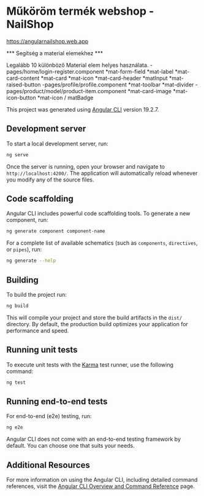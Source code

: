 # Műköröm termék webshop - NailShop

https://angularnailshop.web.app

*** Segítség a material elemekhez ***

Legalább 10 különböző Material elem helyes használata.
	- pages/home/login-register.component
		*mat-form-field
		*mat-label
		*mat-card-content
		*mat-card
		*mat-icon
		*mat-card-header
		*matInput
		*mat-raised-button
	-pages/profile/profile.component
		*mat-toolbar
		*mat-divider
	-pages/product/model/product-item.component
		*mat-card-image
		*mat-icon-button
		*mat-icon / matBadge





This project was generated using [Angular CLI](https://github.com/angular/angular-cli) version 19.2.7.

## Development server

To start a local development server, run:

```bash
ng serve
```

Once the server is running, open your browser and navigate to `http://localhost:4200/`. The application will automatically reload whenever you modify any of the source files.

## Code scaffolding

Angular CLI includes powerful code scaffolding tools. To generate a new component, run:

```bash
ng generate component component-name
```

For a complete list of available schematics (such as `components`, `directives`, or `pipes`), run:

```bash
ng generate --help
```

## Building

To build the project run:

```bash
ng build
```

This will compile your project and store the build artifacts in the `dist/` directory. By default, the production build optimizes your application for performance and speed.

## Running unit tests

To execute unit tests with the [Karma](https://karma-runner.github.io) test runner, use the following command:

```bash
ng test
```

## Running end-to-end tests

For end-to-end (e2e) testing, run:

```bash
ng e2e
```

Angular CLI does not come with an end-to-end testing framework by default. You can choose one that suits your needs.

## Additional Resources

For more information on using the Angular CLI, including detailed command references, visit the [Angular CLI Overview and Command Reference](https://angular.dev/tools/cli) page.
